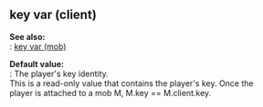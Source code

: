 ## key var (client)    
**See also:**    
:   [key var (mob)](/mob/var/key)    
<!-- -->    
**Default value:**    
:   The player\'s key identity.    
This is a read-only value that contains the player\'s key. Once the    
player is attached to a mob M, M.key == M.client.key.  